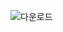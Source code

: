 ![다운로드](https://user-images.githubusercontent.com/42219589/180789499-63373fb7-efc2-4d9e-bc77-178a26a5a0e5.jpeg)
